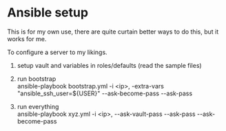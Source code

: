 # Ansible setup 

This is for my own use, there are quite curtain better ways to do this, but it works for me.

To configure a server to my likings.

1) setup vault and variables in roles/defaults (read the sample files)

2) run bootstrap<br/>
ansible-playbook bootstrap.yml -i &lt;ip>, -extra-vars "ansible_ssh_user=${USER}"  --ask-become-pass --ask-pass

3) run everything<br/>
ansible-playbook xyz.yml -i &lt;ip>, --ask-vault-pass  --ask-pass --ask-become-pass

